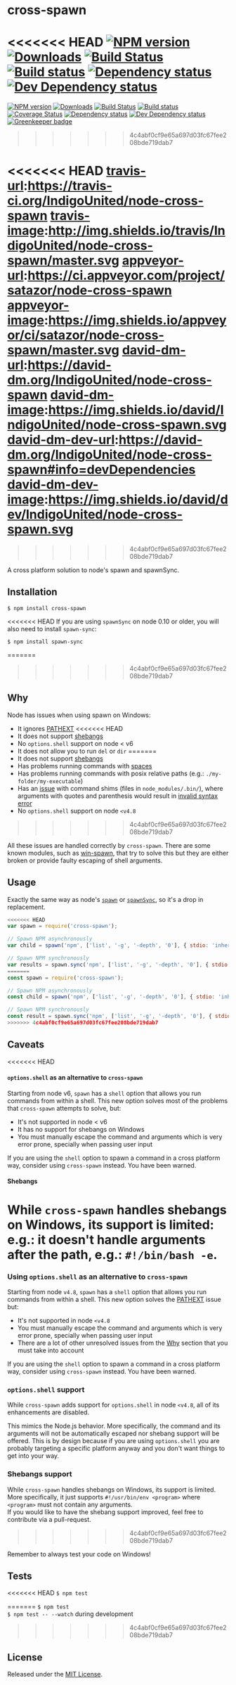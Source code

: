 # cross-spawn

<<<<<<< HEAD
[![NPM version][npm-image]][npm-url] [![Downloads][downloads-image]][npm-url] [![Build Status][travis-image]][travis-url] [![Build status][appveyor-image]][appveyor-url] [![Dependency status][david-dm-image]][david-dm-url] [![Dev Dependency status][david-dm-dev-image]][david-dm-dev-url]
=======
[![NPM version][npm-image]][npm-url] [![Downloads][downloads-image]][npm-url] [![Build Status][travis-image]][travis-url] [![Build status][appveyor-image]][appveyor-url] [![Coverage Status][codecov-image]][codecov-url] [![Dependency status][david-dm-image]][david-dm-url] [![Dev Dependency status][david-dm-dev-image]][david-dm-dev-url] [![Greenkeeper badge][greenkeeper-image]][greenkeeper-url]
>>>>>>> 4c4abf0cf9e65a697d03fc67fee208bde719dab7

[npm-url]:https://npmjs.org/package/cross-spawn
[downloads-image]:http://img.shields.io/npm/dm/cross-spawn.svg
[npm-image]:http://img.shields.io/npm/v/cross-spawn.svg
<<<<<<< HEAD
[travis-url]:https://travis-ci.org/IndigoUnited/node-cross-spawn
[travis-image]:http://img.shields.io/travis/IndigoUnited/node-cross-spawn/master.svg
[appveyor-url]:https://ci.appveyor.com/project/satazor/node-cross-spawn
[appveyor-image]:https://img.shields.io/appveyor/ci/satazor/node-cross-spawn/master.svg
[david-dm-url]:https://david-dm.org/IndigoUnited/node-cross-spawn
[david-dm-image]:https://img.shields.io/david/IndigoUnited/node-cross-spawn.svg
[david-dm-dev-url]:https://david-dm.org/IndigoUnited/node-cross-spawn#info=devDependencies
[david-dm-dev-image]:https://img.shields.io/david/dev/IndigoUnited/node-cross-spawn.svg
=======
[travis-url]:https://travis-ci.org/moxystudio/node-cross-spawn
[travis-image]:http://img.shields.io/travis/moxystudio/node-cross-spawn/master.svg
[appveyor-url]:https://ci.appveyor.com/project/satazor/node-cross-spawn
[appveyor-image]:https://img.shields.io/appveyor/ci/satazor/node-cross-spawn/master.svg
[codecov-url]:https://codecov.io/gh/moxystudio/node-cross-spawn
[codecov-image]:https://img.shields.io/codecov/c/github/moxystudio/node-cross-spawn/master.svg
[david-dm-url]:https://david-dm.org/moxystudio/node-cross-spawn
[david-dm-image]:https://img.shields.io/david/moxystudio/node-cross-spawn.svg
[david-dm-dev-url]:https://david-dm.org/moxystudio/node-cross-spawn?type=dev
[david-dm-dev-image]:https://img.shields.io/david/dev/moxystudio/node-cross-spawn.svg
[greenkeeper-image]:https://badges.greenkeeper.io/moxystudio/node-cross-spawn.svg
[greenkeeper-url]:https://greenkeeper.io/
>>>>>>> 4c4abf0cf9e65a697d03fc67fee208bde719dab7

A cross platform solution to node's spawn and spawnSync.


## Installation

`$ npm install cross-spawn`

<<<<<<< HEAD
If you are using `spawnSync` on node 0.10 or older, you will also need to install `spawn-sync`:

`$ npm install spawn-sync`

=======
>>>>>>> 4c4abf0cf9e65a697d03fc67fee208bde719dab7

## Why

Node has issues when using spawn on Windows:

- It ignores [PATHEXT](https://github.com/joyent/node/issues/2318)
<<<<<<< HEAD
- It does not support [shebangs](http://pt.wikipedia.org/wiki/Shebang)
- No `options.shell` support on node < v6
- It does not allow you to run `del` or `dir`
=======
- It does not support [shebangs](https://en.wikipedia.org/wiki/Shebang_(Unix))
- Has problems running commands with [spaces](https://github.com/nodejs/node/issues/7367)
- Has problems running commands with posix relative paths (e.g.: `./my-folder/my-executable`)
- Has an [issue](https://github.com/moxystudio/node-cross-spawn/issues/82) with command shims (files in `node_modules/.bin/`), where arguments with quotes and parenthesis would result in [invalid syntax error](https://github.com/moxystudio/node-cross-spawn/blob/e77b8f22a416db46b6196767bcd35601d7e11d54/test/index.test.js#L149)
- No `options.shell` support on node `<v4.8`
>>>>>>> 4c4abf0cf9e65a697d03fc67fee208bde719dab7

All these issues are handled correctly by `cross-spawn`.
There are some known modules, such as [win-spawn](https://github.com/ForbesLindesay/win-spawn), that try to solve this but they are either broken or provide faulty escaping of shell arguments.


## Usage

Exactly the same way as node's [`spawn`](https://nodejs.org/api/child_process.html#child_process_child_process_spawn_command_args_options) or [`spawnSync`](https://nodejs.org/api/child_process.html#child_process_child_process_spawnsync_command_args_options), so it's a drop in replacement.


```js
<<<<<<< HEAD
var spawn = require('cross-spawn');

// Spawn NPM asynchronously
var child = spawn('npm', ['list', '-g', '-depth', '0'], { stdio: 'inherit' });

// Spawn NPM synchronously
var results = spawn.sync('npm', ['list', '-g', '-depth', '0'], { stdio: 'inherit' });
=======
const spawn = require('cross-spawn');

// Spawn NPM asynchronously
const child = spawn('npm', ['list', '-g', '-depth', '0'], { stdio: 'inherit' });

// Spawn NPM synchronously
const result = spawn.sync('npm', ['list', '-g', '-depth', '0'], { stdio: 'inherit' });
>>>>>>> 4c4abf0cf9e65a697d03fc67fee208bde719dab7
```


## Caveats

<<<<<<< HEAD
#### `options.shell` as an alternative to `cross-spawn`

Starting from node v6, `spawn` has a `shell` option that allows you run commands from within a shell. This new option solves most of the problems that `cross-spawn` attempts to solve, but:

- It's not supported in node < v6
- It has no support for shebangs on Windows
- You must manually escape the command and arguments which is very error prone, specially when passing user input

If you are using the `shell` option to spawn a command in a cross platform way, consider using `cross-spawn` instead. You have been warned.


#### Shebangs

While `cross-spawn` handles shebangs on Windows, its support is limited: e.g.: it doesn't handle arguments after the path, e.g.: `#!/bin/bash -e`.
=======
### Using `options.shell` as an alternative to `cross-spawn`

Starting from node `v4.8`, `spawn` has a `shell` option that allows you run commands from within a shell. This new option solves
the [PATHEXT](https://github.com/joyent/node/issues/2318) issue but:

- It's not supported in node `<v4.8`
- You must manually escape the command and arguments which is very error prone, specially when passing user input
- There are a lot of other unresolved issues from the [Why](#why) section that you must take into account

If you are using the `shell` option to spawn a command in a cross platform way, consider using `cross-spawn` instead. You have been warned.

### `options.shell` support

While `cross-spawn` adds support for `options.shell` in node `<v4.8`, all of its enhancements are disabled.

This mimics the Node.js behavior. More specifically, the command and its arguments will not be automatically escaped nor shebang support will be offered. This is by design because if you are using `options.shell` you are probably targeting a specific platform anyway and you don't want things to get into your way.

### Shebangs support

While `cross-spawn` handles shebangs on Windows, its support is limited. More specifically, it just supports `#!/usr/bin/env <program>` where `<program>` must not contain any arguments.   
If you would like to have the shebang support improved, feel free to contribute via a pull-request.
>>>>>>> 4c4abf0cf9e65a697d03fc67fee208bde719dab7

Remember to always test your code on Windows!


## Tests

<<<<<<< HEAD
`$ npm test`

=======
`$ npm test`   
`$ npm test -- --watch` during development
>>>>>>> 4c4abf0cf9e65a697d03fc67fee208bde719dab7

## License

Released under the [MIT License](http://www.opensource.org/licenses/mit-license.php).
